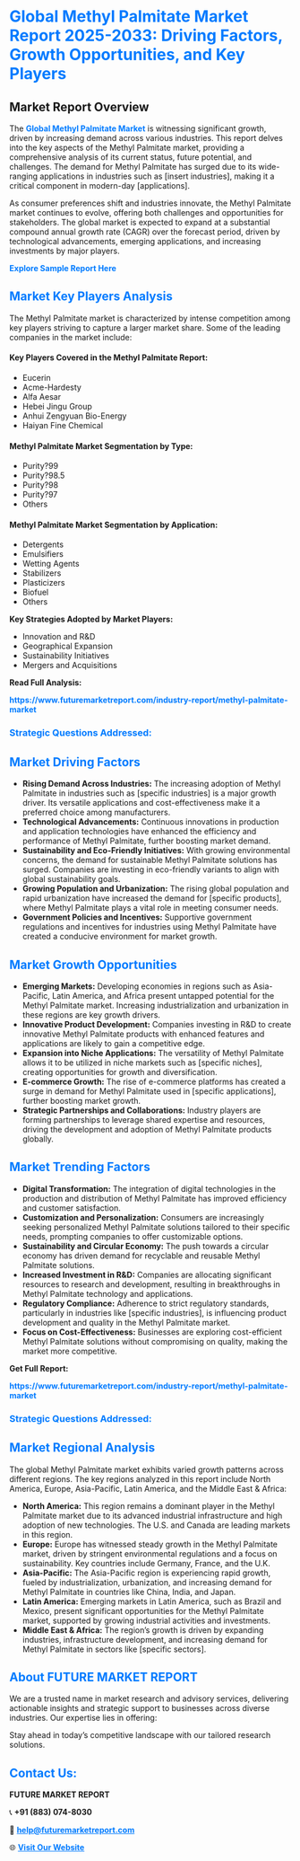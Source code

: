 <h1 style="color: #007BFF;">Global Methyl Palmitate Market Report 2025-2033: Driving Factors, Growth Opportunities, and Key Players</h1>

<section id="overview">
<h2>Market Report Overview</h2>
<p>The <a href="https://www.futuremarketreport.com/industry-report/methyl-palmitate-market" style="color: #007BFF; text-decoration: none;"><strong>Global Methyl Palmitate Market</strong></a> is witnessing significant growth, driven by increasing demand across various industries. This report delves into the key aspects of the Methyl Palmitate market, providing a comprehensive analysis of its current status, future potential, and challenges. The demand for Methyl Palmitate has surged due to its wide-ranging applications in industries such as [insert industries], making it a critical component in modern-day [applications].</p>
<p>As consumer preferences shift and industries innovate, the Methyl Palmitate market continues to evolve, offering both challenges and opportunities for stakeholders. The global market is expected to expand at a substantial compound annual growth rate (CAGR) over the forecast period, driven by technological advancements, emerging applications, and increasing investments by major players.</p>
</section>

<section id="overview">
<p><a href="https://www.futuremarketreport.com/request-sample/reportId=83272" style="color: #007BFF; text-decoration: none;"><strong>Explore Sample Report Here</strong></a></p>
</section>

<section id="key-players">
<h2 style="color: #007BFF;">Market Key Players Analysis</h2>
<p>The Methyl Palmitate market is characterized by intense competition among key players striving to capture a larger market share. Some of the leading companies in the market include:</p>
<h4>Key Players Covered in the Methyl Palmitate Report:</h4>
<ul><li>Eucerin</li><li>Acme-Hardesty</li><li>Alfa Aesar</li><li>Hebei Jingu Group</li><li>Anhui Zengyuan Bio-Energy</li><li>Haiyan Fine Chemical</li></ul>
<h4>Methyl Palmitate Market Segmentation by Type:</h4>
<ul><li>Purity?99</li><li>Purity?98.5</li><li>Purity?98</li><li>Purity?97</li><li>Others</li></ul>

<h4>Methyl Palmitate Market Segmentation by Application:</h4>
<ul><li>Detergents</li><li>Emulsifiers</li><li>Wetting Agents</li><li>Stabilizers</li><li>Plasticizers</li><li>Biofuel</li><li>Others</li></ul>
<p><strong>Key Strategies Adopted by Market Players:</strong></p>
<ul>
<li>Innovation and R&D</li>
<li>Geographical Expansion</li>
<li>Sustainability Initiatives</li>
<li>Mergers and Acquisitions</li>
</ul>
</section>

<section>
<p><strong>Read Full Analysis: </strong></p><a href="https://www.futuremarketreport.com/industry-report/methyl-palmitate-market" style="color: #007BFF; text-decoration: none;"><strong>https://www.futuremarketreport.com/industry-report/methyl-palmitate-market</strong></a>
<h3 style="color: #007BFF;">Strategic Questions Addressed:</h3>
</section>

<section id="driving-factors">
<h2 style="color: #007BFF;">Market Driving Factors</h2>
<ul>
<li><strong>Rising Demand Across Industries:</strong> The increasing adoption of Methyl Palmitate in industries such as [specific industries] is a major growth driver. Its versatile applications and cost-effectiveness make it a preferred choice among manufacturers.</li>
<li><strong>Technological Advancements:</strong> Continuous innovations in production and application technologies have enhanced the efficiency and performance of Methyl Palmitate, further boosting market demand.</li>
<li><strong>Sustainability and Eco-Friendly Initiatives:</strong> With growing environmental concerns, the demand for sustainable Methyl Palmitate solutions has surged. Companies are investing in eco-friendly variants to align with global sustainability goals.</li>
<li><strong>Growing Population and Urbanization:</strong> The rising global population and rapid urbanization have increased the demand for [specific products], where Methyl Palmitate plays a vital role in meeting consumer needs.</li>
<li><strong>Government Policies and Incentives:</strong> Supportive government regulations and incentives for industries using Methyl Palmitate have created a conducive environment for market growth.</li>
</ul>
</section>

<section id="growth-opportunities">
<h2 style="color: #007BFF;">Market Growth Opportunities</h2>
<ul>
<li><strong>Emerging Markets:</strong> Developing economies in regions such as Asia-Pacific, Latin America, and Africa present untapped potential for the Methyl Palmitate market. Increasing industrialization and urbanization in these regions are key growth drivers.</li>
<li><strong>Innovative Product Development:</strong> Companies investing in R&D to create innovative Methyl Palmitate products with enhanced features and applications are likely to gain a competitive edge.</li>
<li><strong>Expansion into Niche Applications:</strong> The versatility of Methyl Palmitate allows it to be utilized in niche markets such as [specific niches], creating opportunities for growth and diversification.</li>
<li><strong>E-commerce Growth:</strong> The rise of e-commerce platforms has created a surge in demand for Methyl Palmitate used in [specific applications], further boosting market growth.</li>
<li><strong>Strategic Partnerships and Collaborations:</strong> Industry players are forming partnerships to leverage shared expertise and resources, driving the development and adoption of Methyl Palmitate products globally.</li>
</ul>
</section>

<section id="trending-factors">
<h2 style="color: #007BFF;">Market Trending Factors</h2>
<ul>
<li><strong>Digital Transformation:</strong> The integration of digital technologies in the production and distribution of Methyl Palmitate has improved efficiency and customer satisfaction.</li>
<li><strong>Customization and Personalization:</strong> Consumers are increasingly seeking personalized Methyl Palmitate solutions tailored to their specific needs, prompting companies to offer customizable options.</li>
<li><strong>Sustainability and Circular Economy:</strong> The push towards a circular economy has driven demand for recyclable and reusable Methyl Palmitate solutions.</li>
<li><strong>Increased Investment in R&D:</strong> Companies are allocating significant resources to research and development, resulting in breakthroughs in Methyl Palmitate technology and applications.</li>
<li><strong>Regulatory Compliance:</strong> Adherence to strict regulatory standards, particularly in industries like [specific industries], is influencing product development and quality in the Methyl Palmitate market.</li>
<li><strong>Focus on Cost-Effectiveness:</strong> Businesses are exploring cost-efficient Methyl Palmitate solutions without compromising on quality, making the market more competitive.</li>
</ul>
</section>

<section>
<p><strong>Get Full Report: </strong></p><a href="https://www.futuremarketreport.com/industry-report/methyl-palmitate-market" style="color: #007BFF; text-decoration: none;"><strong>https://www.futuremarketreport.com/industry-report/methyl-palmitate-market</strong></a>
<h3 style="color: #007BFF;">Strategic Questions Addressed:</h3>
</section>


<section id="regional-analysis">
<h2 style="color: #007BFF;">Market Regional Analysis</h2>
<p>The global Methyl Palmitate market exhibits varied growth patterns across different regions. The key regions analyzed in this report include North America, Europe, Asia-Pacific, Latin America, and the Middle East & Africa:</p>
<ul>
<li><strong>North America:</strong> This region remains a dominant player in the Methyl Palmitate market due to its advanced industrial infrastructure and high adoption of new technologies. The U.S. and Canada are leading markets in this region.</li>
<li><strong>Europe:</strong> Europe has witnessed steady growth in the Methyl Palmitate market, driven by stringent environmental regulations and a focus on sustainability. Key countries include Germany, France, and the U.K.</li>
<li><strong>Asia-Pacific:</strong> The Asia-Pacific region is experiencing rapid growth, fueled by industrialization, urbanization, and increasing demand for Methyl Palmitate in countries like China, India, and Japan.</li>
<li><strong>Latin America:</strong> Emerging markets in Latin America, such as Brazil and Mexico, present significant opportunities for the Methyl Palmitate market, supported by growing industrial activities and investments.</li>
<li><strong>Middle East & Africa:</strong> The region’s growth is driven by expanding industries, infrastructure development, and increasing demand for Methyl Palmitate in sectors like [specific sectors].</li>
</ul>
</section>

<footer>
<h2 style="color: #007BFF;">About FUTURE MARKET REPORT</h2>
<p>We are a trusted name in market research and advisory services, delivering actionable insights and strategic support to businesses across diverse industries. Our expertise lies in offering:</p>

<p>Stay ahead in today’s competitive landscape with our tailored research solutions.</p>

<h2 style="color: #007BFF;">Contact Us:</h2>
<p><strong>FUTURE MARKET REPORT</strong></p>
<p>📞 <strong>+91 (883) 074-8030</strong></p>
<p>📧 <strong><a href="mailto:help@futuremarketreport.com" style="color: #007BFF;">help@futuremarketreport.com</a></strong></p>
<p>🌐 <strong><a href="https://www.futuremarketreport.com/" style="color: #007BFF;">Visit Our Website</a></strong></p>
</footer>